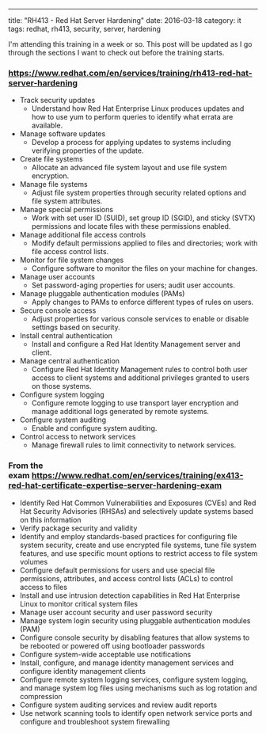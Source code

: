 ---
title: "RH413 - Red Hat Server Hardening"
date: 2016-03-18
category: it
tags: redhat, rh413, security, server, hardening

I'm attending this training in a week or so. This post will be updated as I go through the sections I want to check out before the training starts.

### https://www.redhat.com/en/services/training/rh413-red-hat-server-hardening

- Track security updates
    - Understand how Red Hat Enterprise Linux produces updates and how to use yum to perform queries to identify what errata are available.
- Manage software updates
    - Develop a process for applying updates to systems including verifying properties of the update.
- Create file systems
    - Allocate an advanced file system layout and use file system encryption.
- Manage file systems
    - Adjust file system properties through security related options and file system attributes.
- Manage special permissions
    - Work with set user ID (SUID), set group ID (SGID), and sticky (SVTX) permissions and locate files with these permissions enabled.
- Manage additional file access controls
    - Modify default permissions applied to files and directories; work with file access control lists.
- Monitor for file system changes
    - Configure software to monitor the files on your machine for changes.
- Manage user accounts
    - Set password-aging properties for users; audit user accounts.
- Manage pluggable authentication modules (PAMs)
    - Apply changes to PAMs to enforce different types of rules on users.
- Secure console access
    - Adjust properties for various console services to enable or disable settings based on security.
- Install central authentication
    - Install and configure a Red Hat Identity Management server and client.
- Manage central authentication
    - Configure Red Hat Identity Management rules to control both user access to client systems and additional privileges granted to users on those systems.
- Configure system logging
    - Configure remote logging to use transport layer encryption and manage additional logs generated by remote systems.
- Configure system auditing
    - Enable and configure system auditing.
- Control access to network services
    - Manage firewall rules to limit connectivity to network services.

### From the exam https://www.redhat.com/en/services/training/ex413-red-hat-certificate-expertise-server-hardening-exam

- Identify Red Hat Common Vulnerabilities and Exposures (CVEs) and Red Hat Security Advisories (RHSAs) and selectively update systems based on this information
- Verify package security and validity
- Identify and employ standards-based practices for configuring file system security, create and use encrypted file systems, tune file system features, and use specific mount options to restrict access to file system volumes
- Configure default permissions for users and use special file permissions, attributes, and access control lists (ACLs) to control access to files
- Install and use intrusion detection capabilities in Red Hat Enterprise Linux to monitor critical system files
- Manage user account security and user password security
- Manage system login security using pluggable authentication modules (PAM)
- Configure console security by disabling features that allow systems to be rebooted or powered off using bootloader passwords
- Configure system-wide acceptable use notifications
- Install, configure, and manage identity management services and configure identity management clients
- Configure remote system logging services, configure system logging, and manage system log files using mechanisms such as log rotation and compression
- Configure system auditing services and review audit reports
- Use network scanning tools to identify open network service ports and configure and troubleshoot system firewalling
